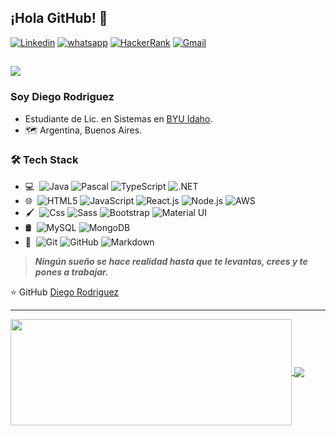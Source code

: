 ## ¡Hola GitHub! 👋

<!-- Tus insignias -->
[![Linkedin](https://img.shields.io/badge/-diegoRodriguez-blue?style=flat&logo=Linkedin&logoColor=white)](https://www.linkedin.com/in/diego-rodriguez-sc)
[![whatsapp](https://img.shields.io/badge/-DiegoRodriguez-green?style=flat&logo=whatsapp&logoColor=white)](https://wa.me/+5491130735944)
[![HackerRank](https://img.shields.io/badge/-diego_rodriguez12-islamicgreen?style=flat&logo=HackerRank&logoColor=black)](https://www.hackerrank.com/diego_rodrigue12)
[![Gmail](https://img.shields.io/badge/-diego.rodriguez.sc@-c14438?style=flat&logo=Gmail&logoColor=white)](mailto:diego.rodriguez.sc@gmail.com)

<!-- Contador de vistas al perfil -->
![](https://komarev.com/ghpvc/?username=DiegoRodriguez-sc&style=flat)
---
### Soy Diego Rodriguez

- Estudiante de Lic. en Sistemas en [BYU Idaho](https://www.byui.edu/).
- 🗺️ Argentina, Buenos Aires.
  
### 🛠 Tech Stack

- 💻 &#160;![Java](https://img.shields.io/badge/-Java-333333?style=flat&logo=Java&logoColor=007396)
![Pascal](https://img.shields.io/badge/-Pascal-333333?style=flat&logo=PCGamingWiki&logoColor=FCC624)
![TypeScript](https://img.shields.io/badge/-TypeScript-333333?style=flat&logo=TypeScript)
![.NET](https://img.shields.io/badge/-.NET-333333?style=flat&logo=.NET)
- 🌐 &#160;![HTML5](https://img.shields.io/badge/-HTML5-333333?style=flat&logo=HTML5) ![JavaScript](https://img.shields.io/badge/-JavaScript-333333?style=flat&logo=JavaScript)
![React.js](https://img.shields.io/badge/-React.js-333333?style=flat&logo=React)
![Node.js](https://img.shields.io/badge/-Node.js-333333?style=flat&logo=node.js)
![AWS](https://img.shields.io/badge/-AWS-333333?style=flat&logo=Amazon-AWS)
- 🖌️ &#160;![Css](https://img.shields.io/badge/-Css-333333?style=flat&logo=CSSWizardry&logoColor=1BA0D7)
![Sass](https://img.shields.io/badge/-Sass-333333?style=flat&logo=Sass)
![Bootstrap](https://img.shields.io/badge/-Bootstrap-333333?style=flat&logo=bootstrap&logoColor=563D7C)
![Material UI](https://img.shields.io/badge/-Material_UI-333333?style=flat&logo=MUI)
- 🛢 &#160;![MySQL](https://img.shields.io/badge/-MySQL-333333?style=flat&logo=mysql)
![MongoDB](https://img.shields.io/badge/-MongoDB-333333?style=flat&logo=mongodb)
- 🔧 &#160;![Git](https://img.shields.io/badge/-Git-333333?style=flat&logo=git)
![GitHub](https://img.shields.io/badge/-GitHub-333333?style=flat&logo=github)
![Markdown](https://img.shields.io/badge/-Markdown-333333?style=flat&logo=markdown)

> ***Ningún sueño se hace realidad hasta que te levantas, crees y te pones a trabajar.***

⭐️ GitHub [Diego Rodriguez](https://github.com/DiegoRodriguez-sc)

---
<a href="https://github.com/DiegoRodriguez-sc/github-readme-stats">
  <img width=450 height=170 align="center" src="https://github-readme-stats.vercel.app/api?username=DiegoRodriguez-sc&theme=midnight-purple&show_icons=true&bg_color=0D1117&hide_border=true" />
</a>
<a href="https://github.com/DiegoRodriguez-sc/github-readme-stats">
  <img align="center" src="https://github-readme-stats.vercel.app/api/top-langs/?username=DiegoRodriguez-sc&theme=midnight-purple&layout=compact&bg_color=0D1117&hide_border=true" />
</a>

